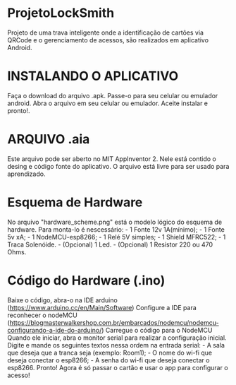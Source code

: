 # ProjetoLockSmith
Projeto de uma trava inteligente onde a identificação de cartões via QRCode e o gerenciamento de acessos, são realizados em aplicativo Android.

# INSTALANDO O APLICATIVO
  Faça o download do arquivo .apk.
  Passe-o para seu celular ou emulador android.
  Abra o arquivo em seu celular ou emulador.
  Aceite instalar e pronto!.

# ARQUIVO .aia
  Este arquivo pode ser aberto no MIT AppInventor 2.
  Nele está contido o desing e código fonte do aplicativo.
  O arquivo está livre para ser usado para aprendizado.
  
# Esquema de Hardware
  No arquivo "hardware_scheme.png" está o modelo lógico
  do esquema de hardware.
  Para monta-lo é nescessário:
      - 1 Fonte 12v 1A(mínimo);
      - 1 Fonte 5v xA;
      - 1 NodeMCU-esp8266;
      - 1 Relé 5V simples;
      - 1 Shield MFRC522;
      - 1 Traca Solenóide.
      - (Opcional) 1 Led.
      - (Opcional) 1 Resistor 220 ou 470 Ohms.
      
# Código do Hardware (.ino)
  Baixe o código, abra-o na IDE arduino (https://www.arduino.cc/en/Main/Software)
  Configure a IDE para reconhecer o nodeMCU 
  (https://blogmasterwalkershop.com.br/embarcados/nodemcu/nodemcu-configurando-a-ide-do-arduino/)
  Carregue o código para o NodeMCU
  Quando ele iniciar, abra o monitor serial para realizar a configuração inicial.
      Digite e mande os seguintes textos nessa ordem na entrada serial:
      - A sala que deseja que a tranca seja (exemplo: Room1);
      - O nome do wi-fi que deseja conectar o esp8266;
      - A senha do wi-fi que deseja conectar o esp8266.
  Pronto! Agora é só passar o cartão e usar o app para configurar o acesso!
